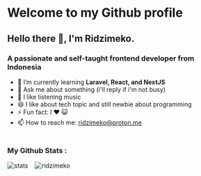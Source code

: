 <h1>Welcome to my Github profile</h1>

<h2>Hello there 👋, I'm Ridzimeko.</h2>
<h3>A passionate and self-taught frontend developer from Indonesia</h3>

- 🌱 I’m currently learning **Laravel, React, and NextJS**
- 💬 Ask me about something (i'll reply if i'm not busy)
- 🎵 I like listening music
- 😄 I like about tech topic and still newbie about programming
- ⚡ Fun fact: I ❤️ 😺 
- 📫 How to reach me: <a href="mailto:ridzimeko@proton.me">ridzimeko@proton.me</a> <br><br>

<p align="left">
  <h3>My Github Stats :</h3>
  <span>
    <img src="https://github-meko-stats.vercel.app/api?username=ridzimeko&show_icons=true&theme=transparent&include_all_commits=true" alt="stats" /> 
    &nbsp;&nbsp;
    <img src="https://github-meko-stats.vercel.app/api/top-langs?username=ridzimeko&show_icons=true&theme=transparent&locale=en&layout=compact" alt="ridzimeko" /> 
  </span>
</p>

